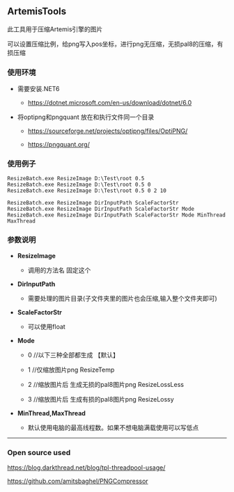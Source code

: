 ## ArtemisTools

此工具用于压缩Artemis引擎的图片

可以设置压缩比例，给png写入pos坐标，进行png无压缩，无损pal8的压缩，有损压缩


### 使用环境

- 需要安装.NET6

  - https://dotnet.microsoft.com/en-us/download/dotnet/6.0

- 将optipng和pngquant 放在和执行文件同一个目录

  - https://sourceforge.net/projects/optipng/files/OptiPNG/

  - https://pngquant.org/



### 使用例子

```
ResizeBatch.exe ResizeImage D:\Test\root 0.5
ResizeBatch.exe ResizeImage D:\Test\root 0.5 0
ResizeBatch.exe ResizeImage D:\Test\root 0.5 0 2 10
```

```
ResizeBatch.exe ResizeImage DirInputPath ScaleFactorStr
ResizeBatch.exe ResizeImage DirInputPath ScaleFactorStr Mode
ResizeBatch.exe ResizeImage DirInputPath ScaleFactorStr Mode MinThread MaxThread
```


### 参数说明

- **ResizeImage**

  - 调用的方法名 固定这个

- **DirInputPath**

  - 需要处理的图片目录(子文件夹里的图片也会压缩,输入整个文件夹即可)

- **ScaleFactorStr**

  - 可以使用float

- **Mode**

  - 0 //以下三种全部都生成 【默认】

  - 1 //仅缩放图片png ResizeTemp

  - 2 //缩放图片后 生成无损的pal8图片png ResizeLossLess

  - 3 //缩放图片后 生成有损的pal8图片png ResizeLossy

- **MinThread,MaxThread**

  - 默认使用电脑的最高线程数。如果不想电脑满载使用可以写低点


---
### Open source used

https://blog.darkthread.net/blog/tpl-threadpool-usage/

https://github.com/amitsbaghel/PNGCompressor





